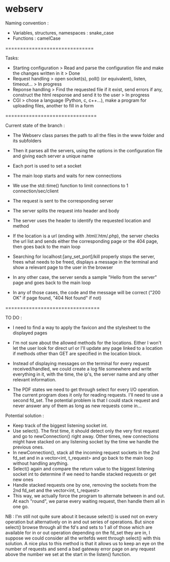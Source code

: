 # webserv

Naming convention :

- Variables, structures, namespaces : snake_case
- Functions : camelCase

==============================

Tasks:

- Starting configuration > Read and parse the configuration file and make the changes written in it > Done
- Request handling > open socket(s), poll() (or equivalent), listen, timeout... > In progress
- Reponse handling > Find the requested file if it exist, send errors if any, construct the html response and send it to the user > In progress
- CGI > chose a language (Python, c, c++...), make a program for uploading files, another to fill in a form

===============================

Current state of the branch :

- The Webserv class parses the path to all the files in the www folder and its subfolders

- Then it parses all the servers, using the options in the configuration file and giving each server a unique name

- Each port is used to set a socket

- The main loop starts and waits for new connections

- We use the std::time() function to limit connections to 1 connection/sec/client

- The request is sent to the corresponding server

- The server splits the request into header and body

- The server uses the header to identify the requested location and method

- If the location is a url (ending with .html/.htm/.php), the server checks the url list and sends either the corresponding page or the 404 page, then goes back to the main loop

- Searching for localhost:[any_set_port]/kill properly stops the server, frees what needs to be freed, displays a message in the terminal and show a relevant page to the user in the browser

- In any other case, the server sends a sample "Hello from the server" page and goes back to the main loop

- In any of those cases, the code and the message will be correct ("200 OK" if page found, "404 Not found" if not)

================================

TO DO :

- I need to find a way to apply the favicon and the stylesheet to the displayed pages

- I'm not sure about the allowed methods for the locations. Either I won't let the user look for direct url or I'll update any page linked to a location if methods other than GET are specified in the location block.

- Instead of displaying messages on the terminal for every request received/handled, we could create a log file somewhere and write everything in it, with the time, the ip's, the server name and any other relevant information.

- The PDF states we need to get through select for every I/O operation. The current program does it only for reading requests. I'll need to use a second fd_set. The potential problem is that I could stack request and never answer any of them as long as new requests come in...

Potential solution : 
- Keep track of the biggest listening socket int. 
- Use select(). The first time, it should detect only the very first request and go to newConnection() right away. Other times, new connections might have stacked on any listening socket by the time we handle the previous ones.
- In newConnection(), stack all the incoming request sockets in the 2nd fd_set and in a vector<int, t_request> and go back to the main loop without handling anything.
- Select() again and compare the return value to the biggest listening socket int to determine if we need to handle stacked requests or get new ones
- Handle stacked requests one by one, removing the sockets from the 2nd fd_set and the vector<int, t_request>
- This way, we actually force the program to alternate between in and out. At each "round", we parse every waiting request, then handle them all in one go.

NB : I'm still not quite sure about it because select() is used not on every operation but alternatively on in and out series of operations. But since select() browse through all the fd's and sets to 1 all of those which are available for in or out operation depending on the fd_set they are in, I suppose we could consider all the writefds went through select() with this solution.
A nice plus to this method is that it allows us to keep an eye on the number of requests and send a bad gateway error page on any request above the number we set at the start in the listen() function.